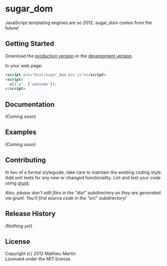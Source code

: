 # sugar_dom

JavaScript templating engines are so 2012. sugar_dom comes from the future!

## Getting Started
Download the [production version][min] or the [development version][max].

[min]: https://raw.github.com/webmat/sugar_dom/master/dist/sugar_dom.min.js
[max]: https://raw.github.com/webmat/sugar_dom/master/dist/sugar_dom.js

In your web page:

```html
<script src="dist/sugar_dom.min.js"></script>
<script>
  el('p', ['awesome']);
</script>
```

## Documentation
_(Coming soon)_

## Examples
_(Coming soon)_

## Contributing
In lieu of a formal styleguide, take care to maintain the existing coding style. Add unit tests for any new or changed functionality. Lint and test your code using [grunt](https://github.com/cowboy/grunt).

_Also, please don't edit files in the "dist" subdirectory as they are generated via grunt. You'll find source code in the "src" subdirectory!_

## Release History
_(Nothing yet)_

## License
Copyright (c) 2012 Mathieu Martin  
Licensed under the MIT license.
